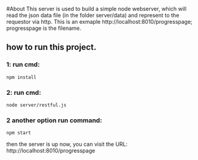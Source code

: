 #About 
This server is used to build a simple node webserver, which will read the json data file (in the folder server/data) and represent to the requestor via http. This is an exmaple http://localhost:8010/progresspage; progresspage is the filename.

## how to run this project.
### 1: run cmd:   
    npm install
### 2: run cmd:   
    node server/restful.js
### 2 another option run command:
    npm start

then the server is up now, you can visit the URL:  http://localhost:8010/progresspage
